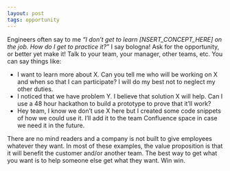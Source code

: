 ```yaml
---
layout: post
tags: opportunity
---
```


Engineers often say to me *“I don’t get to learn [NSERT_CONCEPT_HERE] on the job. How do I get to practice it?”* I say bologna! Ask for the opportunity, or better yet make it! Talk to your team, your manager, other teams, etc. You can say things like:

- I want to learn more about X. Can you tell me who will be working on X and when so that I can participate? I will do my best not to neglect my other duties.
- I noticed that we have problem Y. I believe that solution X will help. Can I use a 48 hour hackathon to build a prototype to prove that it’ll work?
- Hey team, I know we don’t use X here but I created some code snippets of how we could use it. I’ll add it to the team Confluence space in case we need it in the future.

There are no mind readers and a company is not built to give employees whatever they want. In most of these examples, the value proposition is that it will benefit the customer and/or another team. The best way to get what you want is to help someone else get what they want. Win win.
